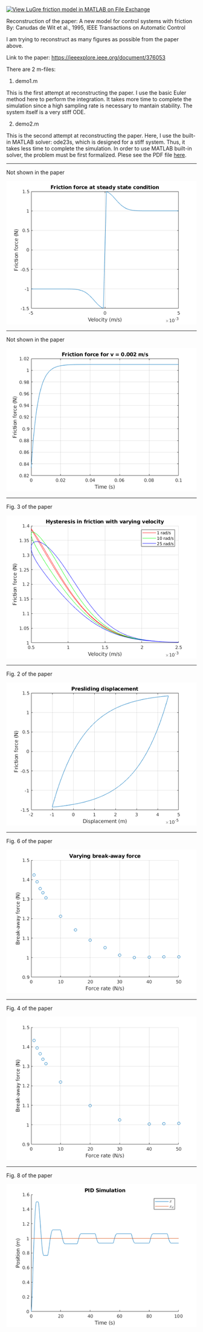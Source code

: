 [![View LuGre friction model in MATLAB on File Exchange](https://www.mathworks.com/matlabcentral/images/matlab-file-exchange.svg)](https://www.mathworks.com/matlabcentral/fileexchange/84792-lugre-friction-model-in-matlab)

Reconstruction of the paper: A new model for control systems with friction  
By: Canudas de Wit et al., 1995, IEEE Transactions on Automatic Control  

I am trying to reconstruct as many figures as possible from the paper above.  

Link to the paper: https://ieeexplore.ieee.org/document/376053  

There are 2 m-files:

1. demo1.m

This is the first attempt at reconstructing the paper. I use the basic Euler method here to perform the integration. It takes more time to complete the simulation since a high sampling rate is necessary to mantain stability. The system itself is a very stiff ODE.

2. demo2.m

This is the second attempt at reconstructing the paper. Here, I use the built-in MATLAB solver: ode23s, which is designed for a stiff system. Thus, it takes less time to complete the simulation. In order to use MATLAB built-in solver, the problem must be first formalized. Plese see the PDF file [here](./problem_formalization.pdf).

-------------------------------

Not shown in the paper

![fig1](https://github.com/auralius/LuGre/blob/master/fig1.png)

-------------------------------

Not shown in the paper

![fig2](https://github.com/auralius/LuGre/blob/master/fig2.png)

-------------------------------

Fig. 3 of the paper

![fig3](https://github.com/auralius/LuGre/blob/master/fig3.png)

-------------------------------

Fig. 2 of the paper

![fig4](https://github.com/auralius/LuGre/blob/master/fig4.png)

-------------------------------

Fig. 6 of the paper

![fig5](https://github.com/auralius/LuGre/blob/master/fig5.png)

-------------------------------

Fig. 4 of the paper

![fig6](https://github.com/auralius/LuGre/blob/master/fig6.png)

-------------------------------

Fig. 8 of the paper

![fig6](https://github.com/auralius/LuGre/blob/master/fig7.png)
